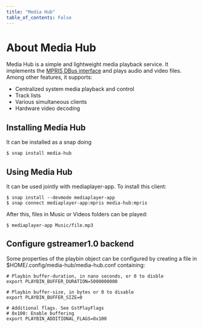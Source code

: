 ```yaml
---
title: "Media Hub"
table_of_contents: False
---
```


# About Media Hub

Media Hub is a simple and lightweight media playback service.  It implements the
[MPRIS DBus
interface](https://specifications.freedesktop.org/mpris-spec/latest/) and plays
audio and video files. Among other features, it supports:

 * Centralized system media playback and control
 * Track lists
 * Various simultaneous clients
 * Hardware video decoding

## Installing Media Hub

It can be installed as a snap doing

```text
$ snap install media-hub
```

## Using Media Hub

It can be used jointly with mediaplayer-app. To install this client:

```text
$ snap install --devmode mediaplayer-app
$ snap connect mediaplayer-app:mpris media-hub:mpris
```

After this, files in Music or Videos folders can be played:

```text
$ mediaplayer-app Music/file.mp3
```

## Configure gstreamer1.0 backend

Some properties of the playbin object can be configured by creating a file in $HOME/.config/media-hub/media-hub.conf containing:
```text
# Playbin buffer-duration, in nano seconds, or 0 to disble
export PLAYBIN_BUFFER_DURATION=5000000000

# Playbin buffer-size, in bytes or 0 to disable
export PLAYBIN_BUFFER_SIZE=0

# Additional flags. See GstPlayFlags
# 0x100: Enable buffering
export PLAYBIN_ADDITIONAL_FLAGS=0x100
```
